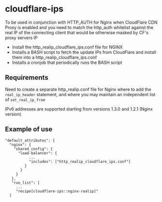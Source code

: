 # cloudflare-ips
To be used in conjunction with HTTP_AUTH for Nginx when CloudFlare CDN Proxy is
enabled and you need to match the http_auth whitelist against the real IP of the
connecting client that would be otherwise masked by CF's proxy servers IP

* Install the http_realip_cloudflare_ips.conf file for NGINX
* Installs a BASH script to fetch the update IPs from CloudFlare and install them
into a http_realip_cloudflare_ips.conf
* Installs a cronjob that periodically runs the BASH script

## Requirements

Need to create a separate http_realip.conf file for Nginx where to add the
`real_ip_header` statement, and where you may maintain an independent list of `set_real_ip_from`

IPv6 addresses are supported starting from versions 1.3.0 and 1.2.1 (Nginx version)


## Example of use
```
"default_attributes": {
  "nginx": {
    "shared_config": {
      "load-balancer": {
           ...
           "includes": ["http_realip_cloudflare_ips.conf"]
         }
       }
     }
   },
   "run_list": [
     ...
     "recipe[cloudflare-ips::nginx-realip]"
  ]
```
